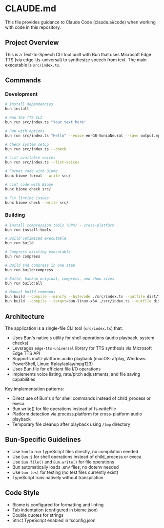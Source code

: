 
# CLAUDE.md

This file provides guidance to Claude Code (claude.ai/code) when working with code in this repository.

## Project Overview

This is a Text-to-Speech CLI tool built with Bun that uses Microsoft Edge TTS (via edge-tts-universal) to synthesize speech from text. The main executable is `src/index.ts`.

## Commands

### Development
```bash
# Install dependencies
bun install

# Run the TTS CLI
bun run src/index.ts "Your text here"

# Run with options
bun run src/index.ts "Hello" --voice en-GB-SoniaNeural --save output.mp3

# Check system setup
bun run src/index.ts --check

# List available voices
bun run src/index.ts --list-voices

# Format code with Biome
bunx biome format --write src/

# Lint code with Biome
bunx biome check src/

# Fix linting issues
bunx biome check --write src/
```

### Building
```bash
# Install compression tools (UPX) - cross-platform
bun run install-tools

# Build optimized executable
bun run build

# Compress existing executable
bun run compress

# Build and compress in one step
bun run build:compress

# Build, backup original, compress, and show sizes
bun run build:all

# Manual build commands
bun build --compile --minify --bytecode ./src/index.ts --outfile dist/tts
bun build --compile --target=bun-linux-x64 ./src/index.ts --outfile dist/tts-linux
```

## Architecture

The application is a single-file CLI tool (`src/index.ts`) that:
- Uses Bun's native `$` utility for shell operations (audio playback, system checks)
- Leverages `edge-tts-universal` library for TTS synthesis via Microsoft Edge TTS API
- Supports multi-platform audio playback (macOS: afplay, Windows: PowerShell, Linux: ffplay/aplay/mpg123)
- Uses Bun.file for efficient file I/O operations
- Implements voice listing, rate/pitch adjustments, and file saving capabilities

Key implementation patterns:
- Direct use of Bun's `$` for shell commands instead of child_process or execa
- Bun.write() for file operations instead of fs.writeFile
- Platform detection via process.platform for cross-platform audio playback
- Temporary file cleanup after playback using `/tmp` directory

## Bun-Specific Guidelines

- Use `bun` to run TypeScript files directly, no compilation needed
- Use `Bun.$` for shell operations instead of child_process or execa
- Use `Bun.file()` and `Bun.write()` for file operations
- Bun automatically loads .env files, no dotenv needed
- Use `bun test` for testing (no test files currently exist)
- TypeScript runs natively without transpilation

## Code Style

- Biome is configured for formatting and linting
- Tab indentation (configured in biome.json)
- Double quotes for strings
- Strict TypeScript enabled in tsconfig.json
